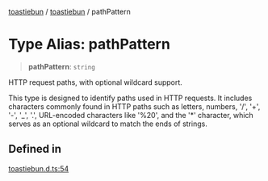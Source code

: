 [toastiebun](../wiki/globals) / [toastiebun](../wiki/Namespace.toastiebun) / pathPattern

# Type Alias: pathPattern

> **pathPattern**: `string`

HTTP request paths, with optional wildcard support.

This type is designed to identify paths used in HTTP requests. It includes characters
commonly found in HTTP paths such as letters, numbers, '/', '+', '-', '_', '.',
URL-encoded characters like '%20', and the '*' character, which serves as an optional
wildcard to match the ends of strings.

## Defined in

[toastiebun.d.ts:54](https://github.com/IsCoffeeTho/toastiebun/blob/68db60f7ee85daa2fa2dfd3ba3c6e7fae88c338b/src/toastiebun.d.ts#L54)
